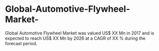 # Global-Automotive-Flywheel-Market-
Global Automotive Flywheel Market was valued US$ XX Mn in 2017 and is expected to reach US$ XX Mn by 2026 at a CAGR of XX % during the forecast period.
